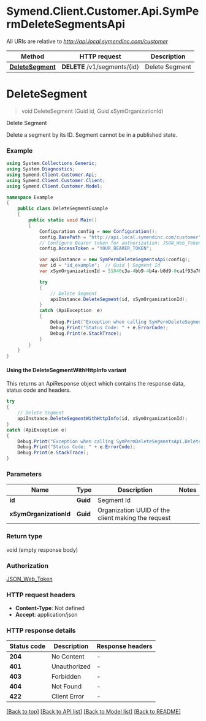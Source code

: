# Symend.Client.Customer.Api.SymPermDeleteSegmentsApi

All URIs are relative to *http://api.local.symendinc.com/customer*

| Method | HTTP request | Description |
|--------|--------------|-------------|
| [**DeleteSegment**](SymPermDeleteSegmentsApi.md#deletesegment) | **DELETE** /v1/segments/{id} | Delete Segment |

<a name="deletesegment"></a>
# **DeleteSegment**
> void DeleteSegment (Guid id, Guid xSymOrganizationId)

Delete Segment

Delete a segment by its ID. Segment cannot be in a published state.

### Example
```csharp
using System.Collections.Generic;
using System.Diagnostics;
using Symend.Client.Customer.Api;
using Symend.Client.Customer.Client;
using Symend.Client.Customer.Model;

namespace Example
{
    public class DeleteSegmentExample
    {
        public static void Main()
        {
            Configuration config = new Configuration();
            config.BasePath = "http://api.local.symendinc.com/customer";
            // Configure Bearer token for authorization: JSON_Web_Token
            config.AccessToken = "YOUR_BEARER_TOKEN";

            var apiInstance = new SymPermDeleteSegmentsApi(config);
            var id = "id_example";  // Guid | Segment Id
            var xSymOrganizationId = 51840c3a-4bb9-4b4a-b8d9-0ca1f93a76a7;  // Guid | Organization UUID of the client making the request

            try
            {
                // Delete Segment
                apiInstance.DeleteSegment(id, xSymOrganizationId);
            }
            catch (ApiException  e)
            {
                Debug.Print("Exception when calling SymPermDeleteSegmentsApi.DeleteSegment: " + e.Message);
                Debug.Print("Status Code: " + e.ErrorCode);
                Debug.Print(e.StackTrace);
            }
        }
    }
}
```

#### Using the DeleteSegmentWithHttpInfo variant
This returns an ApiResponse object which contains the response data, status code and headers.

```csharp
try
{
    // Delete Segment
    apiInstance.DeleteSegmentWithHttpInfo(id, xSymOrganizationId);
}
catch (ApiException e)
{
    Debug.Print("Exception when calling SymPermDeleteSegmentsApi.DeleteSegmentWithHttpInfo: " + e.Message);
    Debug.Print("Status Code: " + e.ErrorCode);
    Debug.Print(e.StackTrace);
}
```

### Parameters

| Name | Type | Description | Notes |
|------|------|-------------|-------|
| **id** | **Guid** | Segment Id |  |
| **xSymOrganizationId** | **Guid** | Organization UUID of the client making the request |  |

### Return type

void (empty response body)

### Authorization

[JSON_Web_Token](../README.md#JSON_Web_Token)

### HTTP request headers

 - **Content-Type**: Not defined
 - **Accept**: application/json


### HTTP response details
| Status code | Description | Response headers |
|-------------|-------------|------------------|
| **204** | No Content |  -  |
| **401** | Unauthorized |  -  |
| **403** | Forbidden |  -  |
| **404** | Not Found |  -  |
| **422** | Client Error |  -  |

[[Back to top]](#) [[Back to API list]](../README.md#documentation-for-api-endpoints) [[Back to Model list]](../README.md#documentation-for-models) [[Back to README]](../README.md)

